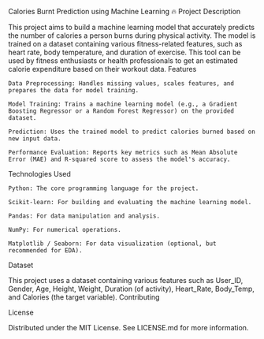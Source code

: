 Calories Burnt Prediction using Machine Learning 🔥
Project Description

This project aims to build a machine learning model that accurately predicts the number of calories a person burns during physical activity. The model is trained on a dataset containing various fitness-related features, such as heart rate, body temperature, and duration of exercise. This tool can be used by fitness enthusiasts or health professionals to get an estimated calorie expenditure based on their workout data.
Features

    Data Preprocessing: Handles missing values, scales features, and prepares the data for model training.

    Model Training: Trains a machine learning model (e.g., a Gradient Boosting Regressor or a Random Forest Regressor) on the provided dataset.

    Prediction: Uses the trained model to predict calories burned based on new input data.

    Performance Evaluation: Reports key metrics such as Mean Absolute Error (MAE) and R-squared score to assess the model's accuracy.

Technologies Used

    Python: The core programming language for the project.

    Scikit-learn: For building and evaluating the machine learning model.

    Pandas: For data manipulation and analysis.

    NumPy: For numerical operations.

    Matplotlib / Seaborn: For data visualization (optional, but recommended for EDA).


Dataset

This project uses a dataset containing various features such as User_ID, Gender, Age, Height, Weight, Duration (of activity), Heart_Rate, Body_Temp, and Calories (the target variable).
Contributing



License

Distributed under the MIT License. See LICENSE.md for more information.

